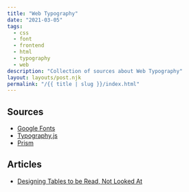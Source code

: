 ```yaml
---
title: "Web Typography"
date: "2021-03-05"
tags:
  - css
  - font
  - frontend
  - html
  - typography
  - web
description: "Collection of sources about Web Typography"
layout: layouts/post.njk
permalink: "/{{ title | slug }}/index.html"
---
```


## Sources

- [Google Fonts](https://fonts.google.com/)
- [Typography.js](https://kyleamathews.github.io/typography.js/)
- [Prism](https://prismjs.com/)

## Articles

- [Designing Tables to be Read, Not Looked At](https://alistapart.com/article/web-typography-tables/)
